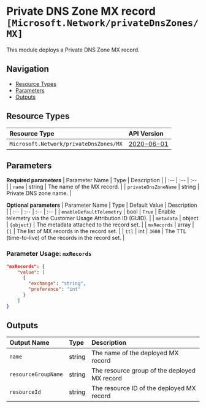 # Private DNS Zone MX record `[Microsoft.Network/privateDnsZones/MX]`

This module deploys a Private DNS Zone MX record.

## Navigation

- [Resource Types](#Resource-Types)
- [Parameters](#Parameters)
- [Outputs](#Outputs)

## Resource Types

| Resource Type | API Version |
| :-- | :-- |
| `Microsoft.Network/privateDnsZones/MX` | [2020-06-01](https://docs.microsoft.com/en-us/azure/templates/Microsoft.Network/2020-06-01/privateDnsZones/MX) |

## Parameters

**Required parameters**
| Parameter Name | Type | Description |
| :-- | :-- | :-- |
| `name` | string | The name of the MX record. |
| `privateDnsZoneName` | string | Private DNS zone name. |

**Optional parameters**
| Parameter Name | Type | Default Value | Description |
| :-- | :-- | :-- | :-- |
| `enableDefaultTelemetry` | bool | `True` | Enable telemetry via the Customer Usage Attribution ID (GUID). |
| `metadata` | object | `{object}` | The metadata attached to the record set. |
| `mxRecords` | array | `[]` | The list of MX records in the record set. |
| `ttl` | int | `3600` | The TTL (time-to-live) of the records in the record set. |


### Parameter Usage: `mxRecords`

```json
"mxRecords": {
    "value": [
      {
        "exchange": "string",
        "preference": "int"
      }
    ]
}
```

## Outputs

| Output Name | Type | Description |
| :-- | :-- | :-- |
| `name` | string | The name of the deployed MX record |
| `resourceGroupName` | string | The resource group of the deployed MX record |
| `resourceId` | string | The resource ID of the deployed MX record |
